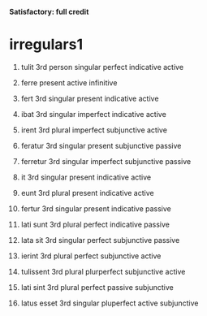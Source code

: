 **Satisfactory:  full credit**

# irregulars1

1. tulit 3rd person singular perfect indicative active

2. ferre present active infinitive

3. fert 3rd singular present indicative active

4. ibat 3rd singular imperfect indicative active

5. irent 3rd plural imperfect subjunctive active

6. feratur 3rd singular present subjunctive passive

7. ferretur 3rd singular imperfect subjunctive passive

8. it 3rd singular present indicative active

9. eunt 3rd plural present indicative active

10. fertur 3rd singular present indicative passive

11. lati sunt 3rd plural perfect indicative passive

12. lata sit 3rd singular perfect subjunctive passive

13. ierint 3rd plural perfect subjunctive active

14. tulissent 3rd plural plurperfect subjunctive active

15. lati sint 3rd plural perfect passive subjunctive

16. latus esset 3rd singular pluperfect active subjunctive

